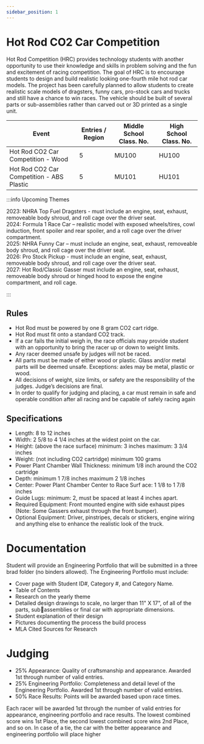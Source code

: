 ```yaml
---
sidebar_position: 1
---
```


# Hot Rod CO2 Car Competition

Hot Rod Competition (HRC) provides technology students with another opportunity to use their knowledge and skills in problem solving and the fun and excitement of racing competition. The goal of HRC is to encourage students to design and build realistic looking one-fourth mile hot rod car models. The project has been carefully planned to allow students to create realistic scale models of dragsters, funny cars, pro-stock cars and trucks and still have a chance to win races. The vehicle should be built of several parts or sub-assemblies rather than carved out or 3D printed as a single unit.

| Event                                     | Entries / Region | Middle School Class. No. | High School Class. No. |
| ----------------------------------------- | ---------------- | ------------------------ | ---------------------- |
| Hot Rod CO2 Car Competition - Wood        | 5                | MU100                    | HU100                  |
| Hot Rod CO2 Car Competition - ABS Plastic | 5                | MU101                    | HU101                  |

:::info Upcoming Themes

2023: NHRA Top Fuel Dragsters - must include an engine, seat, exhaust, removeable body shroud, and roll cage over the driver seat.  
2024: Formula 1 Race Car – realistic model with exposed wheels/tires, cowl induction, front spoiler and rear spoiler, and a roll cage over the driver compartment.  
2025: NHRA Funny Car – must include an engine, seat, exhaust, removeable body shroud, and roll cage over the driver seat.  
2026: Pro Stock Pickup - must include an engine, seat, exhaust, removeable body shroud, and roll cage over the driver seat.  
2027: Hot Rod/Classic Gasser must include an engine, seat, exhaust, removeable body shroud or hinged hood to expose the engine compartment, and roll cage.

:::

## Rules

- Hot Rod must be powered by one 8 gram CO2 cart ridge.
- Hot Rod must fit onto a standard CO2 track.
- If a car fails the initial weigh in, the race officials may provide student with an opportunity to bring the racer up or down to weight limits.
- Any racer deemed unsafe by judges will not be raced.
- All parts must be made of either wood or plastic. Glass and/or metal parts will be deemed unsafe. Exceptions: axles may be metal, plastic or wood.
- All decisions of weight, size limits, or safety are the responsibility of the judges. Judge’s decisions are final.
- In order to qualify for judging and placing, a car must remain in safe and operable condition after all racing and be capable of safely racing again

## Specifications

- Length: 8 to 12 inches
- Width: 2 5/8 to 4 1/4 inches at the widest point on the car.
- Height: (above the race surface) minimum: 3 inches maximum: 3 3/4 inches
- Weight: (not including CO2 cartridge) minimum 100 grams
- Power Plant Chamber Wall Thickness: minimum 1/8 inch around the CO2 cartridge
- Depth: minimum 1 7/8 inches maximum 2 1/8 inches
- Center: Power Plant Chamber Center to Race Surf ace: 1 1/8 to 1 7/8 inches
- Guide Lugs: minimum: 2, must be spaced at least 4 inches apart.
- Required Equipment: Front mounted engine with side exhaust pipes (Note: Some Gassers exhaust through the front bumper).
- Optional Equipment: Driver, pinstripes, decals or stickers, engine wiring and anything else to enhance the realistic look of the truck.

# Documentation

Student will provide an Engineering Portfolio that will be submitted in a three brad folder (no binders allowed). The Engineering Portfolio must include:

- Cover page with Student ID#, Category #, and Category Name.
- Table of Contents
- Research on the yearly theme
- Detailed design drawings to scale, no larger than 11" X 17", of all of the parts, subassemblies or final car with appropriate dimensions.
- Student explanation of their design
- Pictures documenting the process the build process
- MLA Cited Sources for Research

# Judging

- 25% Appearance: Quality of craftsmanship and appearance. Awarded 1st through number of valid entries.
- 25% Engineering Portfolio: Completeness and detail level of the Engineering Portfolio.
  Awarded 1st through number of valid entries.
- 50% Race Results: Points will be awarded based upon race times.

Each racer will be awarded 1st through the number of valid entries for appearance, engineering portfolio and race results. The lowest combined score wins 1st Place, the second lowest combined score wins 2nd Place, and so on. In case of a tie, the car with the better appearance and engineering portfolio will place higher
